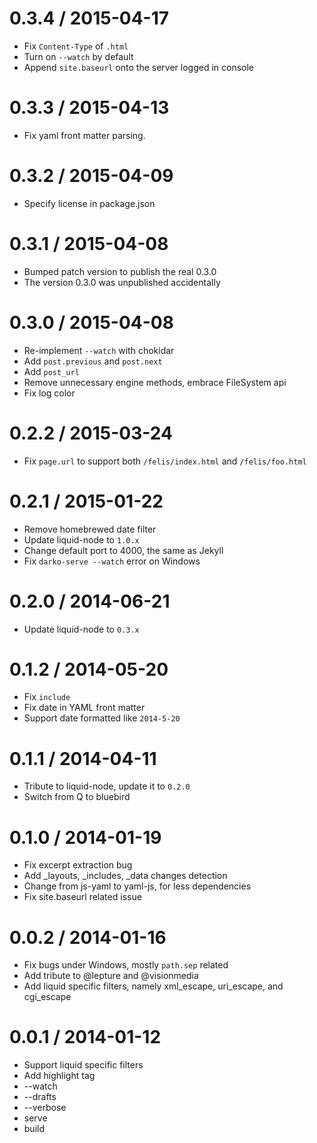 0.3.4 / 2015-04-17
==================

 * Fix `Content-Type` of `.html`
 * Turn on `--watch` by default
 * Append `site.baseurl` onto the server logged in console


0.3.3 / 2015-04-13
==================

 * Fix yaml front matter parsing.


0.3.2 / 2015-04-09
==================

 * Specify license in package.json


0.3.1 / 2015-04-08
==================

 * Bumped patch version to publish the real 0.3.0
 * The version 0.3.0 was unpublished accidentally


0.3.0 / 2015-04-08
==================

 * Re-implement `--watch` with chokidar
 * Add `post.previous` and `post.next`
 * Add `post_url`
 * Remove unnecessary engine methods, embrace FileSystem api
 * Fix log color


0.2.2 / 2015-03-24
==================

 * Fix `page.url` to support both `/felis/index.html` and `/felis/foo.html`


0.2.1 / 2015-01-22
==================

 * Remove homebrewed date filter
 * Update liquid-node to `1.0.x`
 * Change default port to 4000, the same as Jekyll
 * Fix `darko-serve --watch` error on Windows


0.2.0 / 2014-06-21
==================

 * Update liquid-node to `0.3.x`


0.1.2 / 2014-05-20
==================

 * Fix `include`
 * Fix date in YAML front matter
 * Support date formatted like `2014-5-20`


0.1.1 / 2014-04-11
==================

 * Tribute to liquid-node, update it to `0.2.0`
 * Switch from Q to bluebird


0.1.0 / 2014-01-19
==================

 * Fix excerpt extraction bug
 * Add _layouts, _includes, _data changes detection
 * Change from js-yaml to yaml-js, for less dependencies
 * Fix site.baseurl related issue


0.0.2 / 2014-01-16
==================

 * Fix bugs under Windows, mostly `path.sep` related
 * Add tribute to @lepture and @visionmedia
 * Add liquid specific filters, namely xml_escape, uri_escape, and cgi_escape


0.0.1 / 2014-01-12
==================

 * Support liquid specific filters
 * Add highlight tag
 * --watch
 * --drafts
 * --verbose
 * serve
 * build
